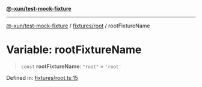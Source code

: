[**@-xun/test-mock-fixture**](../../../README.md)

***

[@-xun/test-mock-fixture](../../../README.md) / [fixtures/root](../README.md) / rootFixtureName

# Variable: rootFixtureName

> `const` **rootFixtureName**: `"root"` = `'root'`

Defined in: [fixtures/root.ts:15](https://github.com/Xunnamius/test-utils/blob/99c8b308dc0d050ece89ef0ebf19be4e45b535dc/packages/test-mock-fixture/src/fixtures/root.ts#L15)
